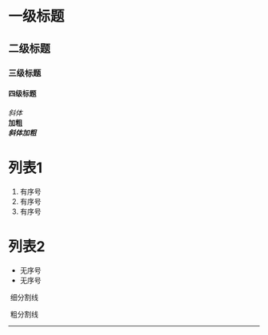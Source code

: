 # 一级标题

## 二级标题

### 三级标题

#### 四级标题
*斜体*  
**加粗**  
***斜体加粗***

# 列表1
1. 有序号
2. 有序号
3. 有序号

# 列表2
* 无序号
* 无序号
  
  细分割线
  
  粗分割线
  ***
